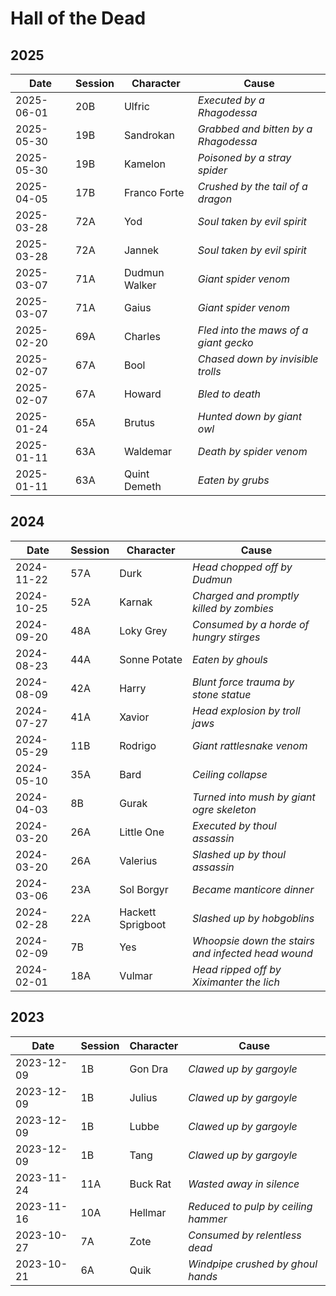 # Hall of the Dead

## 2025

| Date | Session | Character | Cause |
|------|---------|-----------|-------|
| 2025-06-01 | 20B | Ulfric  | *Executed by a Rhagodessa*
| 2025-05-30 | 19B | Sandrokan  | *Grabbed and bitten by a Rhagodessa*
| 2025-05-30 | 19B | Kamelon  | *Poisoned by a stray spider*
| 2025-04-05 | 17B | Franco Forte  | *Crushed by the tail of a dragon*
| 2025-03-28 | 72A | Yod | *Soul taken by evil spirit*
| 2025-03-28 | 72A | Jannek | *Soul taken by evil spirit*
| 2025-03-07 | 71A | Dudmun Walker | *Giant spider venom*
| 2025-03-07 | 71A | Gaius | *Giant spider venom*
| 2025-02-20 | 69A | Charles | *Fled into the maws of a giant gecko*
| 2025-02-07 | 67A | Bool | *Chased down by invisible trolls*
| 2025-02-07 | 67A | Howard | *Bled to death*
| 2025-01-24 | 65A | Brutus | *Hunted down by giant owl*
| 2025-01-11 | 63A | Waldemar | *Death by spider venom*
| 2025-01-11 | 63A | Quint Demeth | *Eaten by grubs*

## 2024

| Date | Session | Character | Cause |
|------|---------|-----------|-------|
| 2024-11-22 | 57A | Durk | *Head chopped off by Dudmun*
| 2024-10-25 | 52A | Karnak | *Charged and promptly killed by zombies*
| 2024-09-20 | 48A | Loky Grey | *Consumed by a horde of hungry stirges*
| 2024-08-23 | 44A | Sonne Potate | *Eaten by ghouls*
| 2024-08-09 | 42A | Harry | *Blunt force trauma by stone statue*  
| 2024-07-27 | 41A | Xavior | *Head explosion by troll jaws*
| 2024-05-29 | 11B | Rodrigo | *Giant rattlesnake venom*
| 2024-05-10 | 35A | Bard | *Ceiling collapse*
| 2024-04-03 | 8B | Gurak | *Turned into mush by giant ogre skeleton*
| 2024-03-20 | 26A | Little One | *Executed by thoul assassin*
| 2024-03-20 | 26A | Valerius | *Slashed up by thoul assassin*
| 2024-03-06 | 23A | Sol Borgyr | *Became manticore dinner*
| 2024-02-28 | 22A | Hackett Sprigboot | *Slashed up by hobgoblins*
| 2024-02-09 | 7B | Yes | *Whoopsie down the stairs and infected head wound*
| 2024-02-01 | 18A | Vulmar | *Head ripped off by Xiximanter the lich*

## 2023

| Date | Session | Character | Cause |
|------|---------|-----------|-------|
| 2023-12-09 | 1B | Gon Dra | *Clawed up by gargoyle*
| 2023-12-09 | 1B | Julius | *Clawed up by gargoyle*
| 2023-12-09 | 1B | Lubbe | *Clawed up by gargoyle*
| 2023-12-09 | 1B | Tang | *Clawed up by gargoyle*
| 2023-11-24 | 11A | Buck Rat | *Wasted away in silence*
| 2023-11-16 | 10A | Hellmar | *Reduced to pulp by ceiling hammer*
| 2023-10-27 | 7A | Zote | *Consumed by relentless dead*
| 2023-10-21 | 6A | Quik | *Windpipe crushed by ghoul hands*








